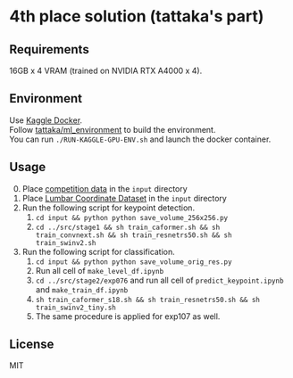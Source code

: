 # 4th place solution (tattaka's part)

## Requirements
16GB x 4 VRAM (trained on NVIDIA RTX A4000 x 4).

## Environment
Use [Kaggle Docker](https://console.cloud.google.com/gcr/images/kaggle-gpu-images/GLOBAL/python).  
Follow [tattaka/ml_environment](https://github.com/tattaka/ml_environment) to build the environment.  
You can run `./RUN-KAGGLE-GPU-ENV.sh` and launch the docker container.

## Usage
0. Place [competition data](https://www.kaggle.com/competitions/rsna-2024-lumbar-spine-degenerative-classification/data) in the `input` directory
1. Place [Lumbar Coordinate Dataset](https://www.kaggle.com/datasets/brendanartley/lumbar-coordinate-pretraining-dataset) in the `input` directory
2. Run the following script for keypoint detection.
   1. `cd input && python python save_volume_256x256.py`
   2. `cd ../src/stage1 && sh train_caformer.sh && sh train_convnext.sh && sh train_resnetrs50.sh && sh train_swinv2.sh`
3. Run the following script for classification.
   1. `cd input && python python save_volume_orig_res.py`
   2. Run all cell of `make_level_df.ipynb`
   3. `cd ../src/stage2/exp076` and run all cell of `predict_keypoint.ipynb` and `make_train_df.ipynb`
   4. `sh train_caformer_s18.sh && sh train_resnetrs50.sh && sh train_swinv2_tiny.sh`
   5. The same procedure is applied for exp107 as well.

## License
MIT
